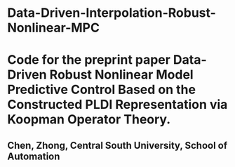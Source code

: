 # Data-Driven-Interpolation-Robust-Nonlinear-MPC

# Code for the preprint paper Data-Driven Robust Nonlinear Model Predictive Control Based on the Constructed PLDI Representation via Koopman Operator Theory.
## Chen, Zhong, Central South University, School of Automation
